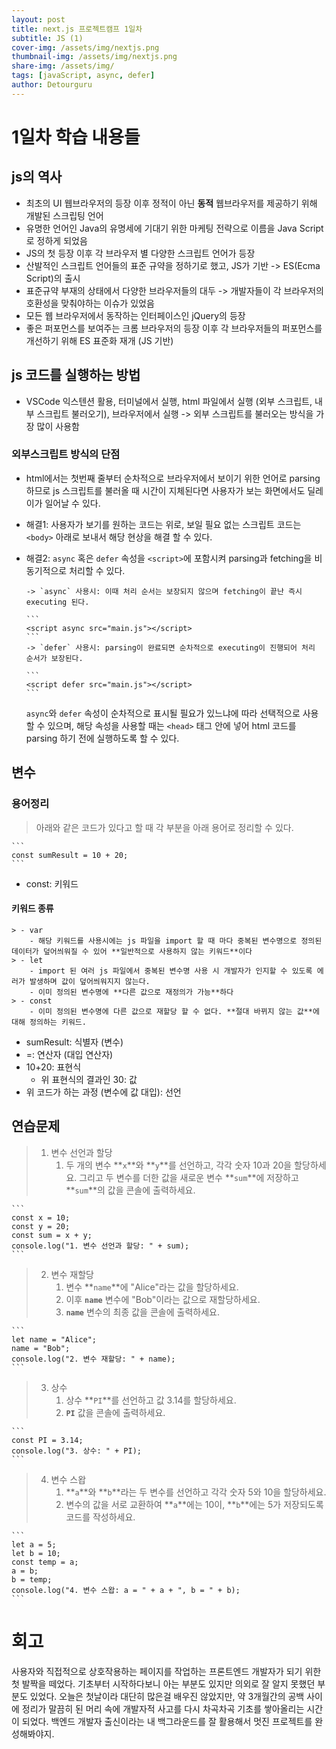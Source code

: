 ```yaml
---
layout: post
title: next.js 프로젝트캠프 1일차
subtitle: JS (1)
cover-img: /assets/img/nextjs.png
thumbnail-img: /assets/img/nextjs.png
share-img: /assets/img/
tags: [javaScript, async, defer]
author: Detourguru
---
```


# 1일차 학습 내용들

## js의 역사

- 최초의 UI 웹브라우저의 등장 이후 정적이 아닌 **동적** 웹브라우저를 제공하기 위해 개발된 스크립팅 언어
- 유명한 언어인 Java의 유명세에 기대기 위한 마케팅 전략으로 이름을 Java Script로 정하게 되었음
- JS의 첫 등장 이후 각 브라우저 별 다양한 스크립트 언어가 등장
- 산발적인 스크립트 언어들의 표준 규약을 정하기로 했고, JS가 기반 -> ES(Ecma Script)의 출시
- 표준규약 부재의 상태에서 다양한 브라우저들의 대두 -> 개발자들이 각 브라우저의 호환성을 맞춰야하는 이슈가 있었음
- 모든 웹 브라우저에서 동작하는 인터페이스인 jQuery의 등장
- 좋은 퍼포먼스를 보여주는 크롬 브라우저의 등장 이후 각 브라우저들의 퍼포먼스를 개선하기 위해 ES 표준화 재개 (JS 기반)

## js 코드를 실행하는 방법

- VSCode 익스텐션 활용, 터미널에서 실행, html 파일에서 실행 (외부 스크립트, 내부 스크립트 불러오기), 브라우저에서 실행
  -> 외부 스크립트를 불러오는 방식을 가장 많이 사용함

### 외부스크립트 방식의 단점

- html에서는 첫번째 줄부터 순차적으로 브라우저에서 보이기 위한 언어로 parsing하므로 js 스크립트를 불러올 때 시간이 지체된다면 사용자가 보는 화면에서도 딜레이가 일어날 수 있다.
- 해결1: 사용자가 보기를 원하는 코드는 위로, 보일 필요 없는 스크립트 코드는 `<body>` 아래로 보내서 해당 현상을 해결 할 수 있다.
- 해결2: `async` 혹은 `defer` 속성을 `<script>`에 포함시켜 parsing과 fetching을 비동기적으로 처리할 수 있다.

      -> `async` 사용시: 이때 처리 순서는 보장되지 않으며 fetching이 끝난 즉시 executing 된다.

      ```
      <script async src="main.js"></script>
      ```
      -> `defer` 사용시: parsing이 완료되면 순차적으로 executing이 진행되어 처리 순서가 보장된다.

      ```
      <script defer src="main.js"></script>
      ```

  `async`와 `defer` 속성이 순차적으로 표시될 필요가 있느냐에 따라 선택적으로 사용할 수 있으며, 해당 속성을 사용할 때는 `<head>` 태그 안에 넣어 html 코드를 parsing 하기 전에 실행하도록 할 수 있다.

## 변수

### **용어정리**

> 아래와 같은 코드가 있다고 할 때 각 부분을 아래 용어로 정리할 수 있다.

    ```
    const sumResult = 10 + 20;
    ```

- const: 키워드

#### 키워드 종류

    > - var
    	- 해당 키워드를 사용시에는 js 파일을 import 할 때 마다 중복된 변수명으로 정의된 데이터가 덮어씌워질 수 있어 **일반적으로 사용하지 않는 키워드**이다
    > - let
    	- import 된 여러 js 파일에서 중복된 변수명 사용 시 개발자가 인지할 수 있도록 에러가 발생하며 값이 덮어씌워지지 않는다.
    	- 이미 정의된 변수명에 **다른 값으로 재정의가 가능**하다
    > - const
    	- 이미 정의된 변수명에 다른 값으로 재할당 할 수 없다. **절대 바뀌지 않는 값**에 대해 정의하는 키워드.

- sumResult: 식별자 (변수)
- =: 연산자 (대입 연산자)
- 10+20: 표현식
  - 위 표현식의 결과인 30: 값
- 위 코드가 하는 과정 (변수에 값 대입): 선언

## 연습문제

> 1. 변수 선언과 할당
>    1. 두 개의 변수 **`x`**와 **`y`**를 선언하고, 각각 숫자 10과 20을 할당하세요. 그리고 두 변수를 더한 값을 새로운 변수 **`sum`**에 저장하고 **`sum`**의 값을 콘솔에 출력하세요.

    ```
    const x = 10;
    const y = 20;
    const sum = x + y;
    console.log("1. 변수 선언과 할당: " + sum);
    ```

> 2. 변수 재할당
>    1. 변수 **`name`**에 "Alice"라는 값을 할당하세요.
>    2. 이후 **`name`** 변수에 "Bob"이라는 값으로 재할당하세요.
>    3. **`name`** 변수의 최종 값을 콘솔에 출력하세요.

    ```
    let name = "Alice";
    name = "Bob";
    console.log("2. 변수 재할당: " + name);
    ```

> 3. 상수
>    1. 상수 **`PI`**를 선언하고 값 3.14를 할당하세요.
>    2. **`PI`** 값을 콘솔에 출력하세요.

    ```
    const PI = 3.14;
    console.log("3. 상수: " + PI);
    ```

> 4. 변수 스왑
>    1. **`a`**와 **`b`**라는 두 변수를 선언하고 각각 숫자 5와 10을 할당하세요.
>    2. 변수의 값을 서로 교환하여 **`a`**에는 10이, **`b`**에는 5가 저장되도록 코드를 작성하세요.

    ```
    let a = 5;
    let b = 10;
    const temp = a;
    a = b;
    b = temp;
    console.log("4. 변수 스왑: a = " + a + ", b = " + b);
    ```

# 회고

사용자와 직접적으로 상호작용하는 페이지를 작업하는 프론트엔드 개발자가 되기 위한 첫 발짝을 떼었다.
기초부터 시작하다보니 아는 부분도 있지만 의외로 잘 알지 못했던 부분도 있었다.
오늘은 첫날이라 대단히 많은걸 배우진 않았지만,
약 3개월간의 공백 사이에 정리가 말끔히 된 머리 속에 개발자적 사고를 다시 차곡차곡 기초를 쌓아올리는 시간이 되었다.
백엔드 개발자 출신이라는 내 백그라운드를 잘 활용해서 멋진 프로젝트를 완성해봐야지.
